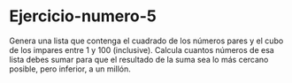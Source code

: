 # Ejercicio-numero-5
Genera una lista que contenga el cuadrado de los números pares y el cubo de los impares entre 1 y 100 (inclusive). Calcula cuantos números de esa lista debes sumar para que el resultado de la suma sea lo más cercano posible, pero inferior, a un millón.
